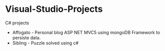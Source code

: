 # Visual-Studio-Projects
C# projects 


- Affogato - Personal blog ASP NET MVC5 using mongoDB Framework to persiste data.
- Sibling - Puzzle solved using c#
